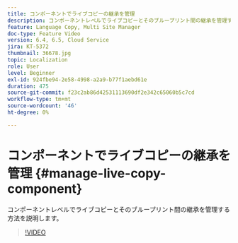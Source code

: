```yaml
---
title: コンポーネントでライブコピーの継承を管理
description: コンポーネントレベルでライブコピーとそのブループリント間の継承を管理する方法を理解する
feature: Language Copy, Multi Site Manager
doc-type: Feature Video
version: 6.4, 6.5, Cloud Service
jira: KT-5372
thumbnail: 36678.jpg
topic: Localization
role: User
level: Beginner
exl-id: 924fbe94-2e58-4998-a2a9-b77f1aebd61e
duration: 475
source-git-commit: f23c2ab86d42531113690df2e342c65060b5c7cd
workflow-type: tm+mt
source-wordcount: '46'
ht-degree: 0%

---
```


# コンポーネントでライブコピーの継承を管理 {#manage-live-copy-component}

コンポーネントレベルでライブコピーとそのブループリント間の継承を管理する方法を説明します。

>[!VIDEO](https://video.tv.adobe.com/v/36678?quality=12&learn=on)
